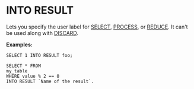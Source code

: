 # INTO RESULT

Lets you specify the user label for [SELECT](../select.md), [PROCESS](../process.md), or [REDUCE](../reduce.md). It can't be used along with [DISCARD](../discard.md).

**Examples:**

```yql
SELECT 1 INTO RESULT foo;
```

```yql
SELECT * FROM
my_table
WHERE value % 2 == 0
INTO RESULT `Name of the result`.
```
